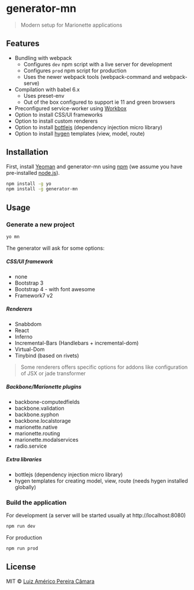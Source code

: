 # generator-mn
> Modern setup for Marionette applications

## Features

 * Bundling with webpack
   * Configures `dev` npm script with a live server for development
   * Configures `prod` npm script for production
   * Uses the newer webpack tools (webpack-command and webpack-serve)
 * Compilation with babel 6.x
   * Uses preset-env
   * Out of the box configured to support ie 11 and green browsers 
 * Preconfigured service-worker using [Workbox](https://github.com/GoogleChrome/workbox) 
 * Option to install CSS/UI frameworks
 * Option to install custom renderers
 * Option to install [bottlejs](https://github.com/young-steveo/bottlejs) (dependency injection micro library)
 * Option to install [hygen](https://github.com/jondot/hygen) templates (view, model, route)
 
## Installation

First, install [Yeoman](http://yeoman.io) and generator-mn using [npm](https://www.npmjs.com/) (we assume you have pre-installed [node.js](https://nodejs.org/)).

```bash
npm install -g yo
npm install -g generator-mn
```

## Usage

### Generate a new project

```bash
yo mn
```

The generator will ask for some options:

##### CSS/UI framework
  * none
  * Bootstrap 3
  * Bootstrap 4 - with font awesome
  * Framework7 v2

##### Renderers
  * Snabbdom
  * React
  * Inferno  
  * Incremental-Bars (Handlebars + incremental-dom)
  * Virtual-Dom
  * Tinybind (based on rivets)

> Some renderers offers specific options for addons like configuration of JSX or jade transformer

##### Backbone/Marionette plugins
  * backbone-computedfields
  * backbone.validation
  * backbone.syphon
  * backbone.localstorage
  * marionette.native
  * marionette.routing
  * marionette.modalservices
  * radio.service

##### Extra libraries 
  * bottlejs (dependency injection micro library)
  * hygen templates for creating model, view, route (needs hygen installed globally)

### Build the application

For development (a server will be started usually at http://localhost:8080)
```bash
npm run dev 
```

For production
```bash
npm run prod
```

## License

MIT © [Luiz Américo Pereira Câmara]()


[npm-image]: https://badge.fury.io/js/generator-mn.svg
[npm-url]: https://npmjs.org/package/generator-mn
[travis-image]: https://travis-ci.org/blikblum/generator-mn.svg?branch=master
[travis-url]: https://travis-ci.org/blikblum/generator-mn
[daviddm-image]: https://david-dm.org/blikblum/generator-mn.svg?theme=shields.io
[daviddm-url]: https://david-dm.org/blikblum/generator-mn
